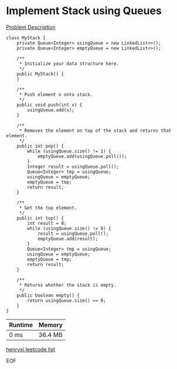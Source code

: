 # Implement Stack using Queues
[Problem Description]()

```
class MyStack {
    private Queue<Integer> usingQueue = new LinkedList<>();
    private Queue<Integer> emptyQueue = new LinkedList<>();

    /**
     * Initialize your data structure here.
     */
    public MyStack() {
    }

    /**
     * Push element x onto stack.
     */
    public void push(int x) {
        usingQueue.add(x);
    }

    /**
     * Removes the element on top of the stack and returns that element.
     */
    public int pop() {
        while (usingQueue.size() != 1) {
            emptyQueue.add(usingQueue.poll());
        }
        Integer result = usingQueue.poll();
        Queue<Integer> tmp = usingQueue;
        usingQueue = emptyQueue;
        emptyQueue = tmp;
        return result;
    }

    /**
     * Get the top element.
     */
    public int top() {
        int result = 0;
        while (usingQueue.size() != 0) {
            result = usingQueue.poll();
            emptyQueue.add(result);
        }
        Queue<Integer> tmp = usingQueue;
        usingQueue = emptyQueue;
        emptyQueue = tmp;
        return result;
    }

    /**
     * Returns whether the stack is empty.
     */
    public boolean empty() {
        return usingQueue.size() == 0;
    }
}
```

| Runtime       | Memory     | 
| :------------- | :---------- |
| 0 ms | 36.4 MB	   |


[henryxi leetcode list](http://www.henryxi.com/leetcode)

EOF